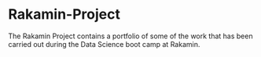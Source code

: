# Rakamin-Project
The Rakamin Project contains a portfolio of some of the work that has been carried out during the Data Science boot camp at Rakamin.
